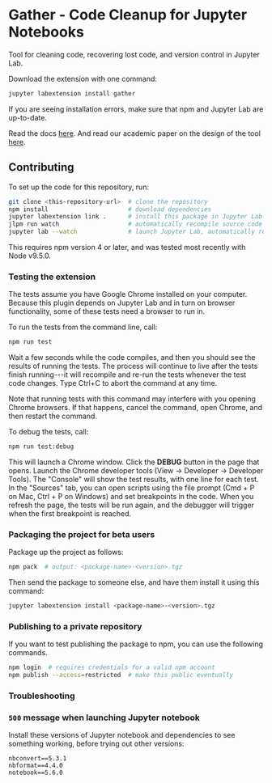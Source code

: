 # Gather - Code Cleanup for Jupyter Notebooks

Tool for cleaning code, recovering lost code, and version
control in Jupyter Lab.

Download the extension with one command:

```bash
jupyter labextension install gather
```

If you are seeing installation errors, make sure that npm
and Jupyter Lab are up-to-date.

Read the docs [here](https://microsoft.github.io/gather).
And read our academic paper on the design of the tool
[here](https://people.eecs.berkeley.edu/~andrewhead/pdf/notebooks.pdf).

## Contributing

To set up the code for this repository, run:

```bash
git clone <this-repository-url>  # clone the repository
npm install                      # download dependencies
jupyter labextension link .      # install this package in Jupyter Lab
jlpm run watch                   # automatically recompile source code
jupyter lab --watch              # launch Jupyter Lab, automatically re-load extension
```

This requires npm version 4 or later, and was tested most
recently with Node v9.5.0.

### Testing the extension

The tests assume you have Google Chrome installed on your
computer. Because this plugin depends on Jupyter Lab and in
turn on browser functionality, some of these tests need a
browser to run in.

To run the tests from the command line, call:

```bash
npm run test
```

Wait a few seconds while the code compiles, and then you
should see the results of running the tests. The process
will continue to live after the tests finish running---it
will recompile and re-run the tests whenever the test code
changes. Type Ctrl+C to abort the command at any time.

Note that running tests with this command may interfere with
you opening Chrome browsers. If that happens, cancel the
command, open Chrome, and then restart the command.

To debug the tests, call:

```bash
npm run test:debug
```

This will launch a Chrome window. Click the **DEBUG**
button in the page that opens. Launch the Chrome developer
tools (View -> Developer -> Developer Tools). The "Console"
will show the test results, with one line for each test. In
the "Sources" tab, you can open scripts using the file prompt
(Cmd + P on Mac, Ctrl + P on Windows) and set breakpoints in
the code. When you refresh the page, the tests will be run
again, and the debugger will trigger when the first
breakpoint is reached.

### Packaging the project for beta users

Package up the project as follows:

```bash
npm pack  # output: <package-name>-<version>.tgz
```

Then send the package to someone else, and have them install
it using this command:

```bash
jupyter labextension install <package-name>-<version>.tgz
```

### Publishing to a private repository

If you want to test publishing the package to npm, you can
use the following commands.

```bash
npm login  # requires credentials for a valid npm account
npm publish --access=restricted  # make this public eventually
```

### Troubleshooting

### `500` message when launching Jupyter notebook

Install these versions of Jupyter notebook and dependencies
to see something working, before trying out other versions:

```
nbconvert==5.3.1
nbformat==4.4.0
notebook==5.6.0
```

